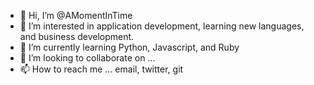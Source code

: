 - 👋 Hi, I’m @AMomentInTime
- 👀 I’m interested in application development, learning new languages, and business development.
- 🌱 I’m currently learning Python, Javascript, and Ruby
- 💞️ I’m looking to collaborate on ...
- 📫 How to reach me ... email, twitter, git

<!---
dhartley19/dhartley19 is a ✨ special ✨ repository because its `README.md` (this file) appears on your GitHub profile.
You can click the Preview link to take a look at your changes.
--->

